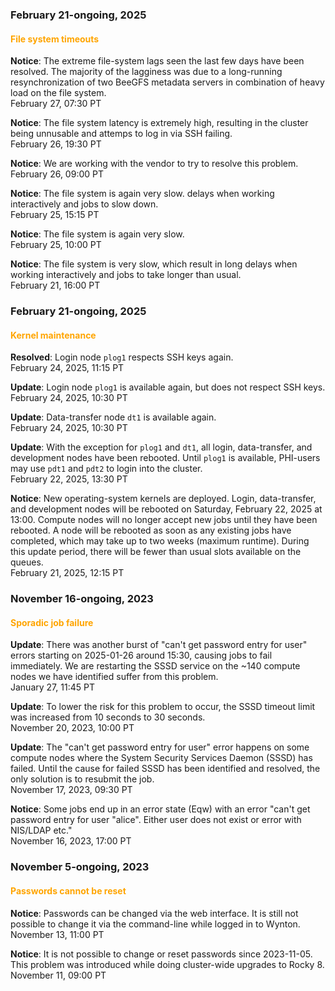 ### February 21-ongoing, 2025

#### <span style="color: orange;">File system timeouts</span>

**Notice**: The extreme file-system lags seen the last few days have
been resolved. The majority of the lagginess was due to a long-running
resynchronization of two BeeGFS metadata servers in combination of
heavy load on the file system.
<br><span class="timestamp">February 27, 07:30 PT</span>

**Notice**: The file system latency is extremely high, resulting in
the cluster being unnusable and attemps to log in via SSH failing.
<br><span class="timestamp">February 26, 19:30 PT</span>

**Notice**: We are working with the vendor to try to resolve this
problem.
<br><span class="timestamp">February 26, 09:00 PT</span>

**Notice**: The file system is again very slow.
delays when working interactively and jobs to slow down.
<br><span class="timestamp">February 25, 15:15 PT</span>

**Notice**: The file system is again very slow.
<br><span class="timestamp">February 25, 10:00 PT</span>

**Notice**: The file system is very slow, which result in long delays
when working interactively and jobs to take longer than usual.
<br><span class="timestamp">February 21, 16:00 PT</span>

<!--
## When BeeGFS was down
start: 2025-01-27T07:30:00
stop: 2025-01-26T19:30:00
length: 12h00m
severity: major-outage
affected: beegfs
reason: beegfs

## When BeeGFS was down
start: 2025-01-26T19:30:00
stop: 2025-01-21T16:00:00
length: ???
severity: high
affected: beegfs
reason: beegfs

## total length on scheduler being down due to BeeGFS: 81h45m
 -->


### February 21-ongoing, 2025

#### <span style="color: orange;">Kernel maintenance</span>

**Resolved**: Login node `plog1` respects SSH keys again.
<br><span class="timestamp">February 24, 2025, 11:15 PT</span>

**Update**: Login node `plog1` is available again, but does not respect
SSH keys.
<br><span class="timestamp">February 24, 2025, 10:30 PT</span>

**Update**: Data-transfer node `dt1` is available again.
<br><span class="timestamp">February 24, 2025, 10:30 PT</span>

**Update**: With the exception for `plog1` and `dt1`, all login,
data-transfer, and development nodes have been rebooted. Until `plog1`
is available, PHI-users may use `pdt1` and `pdt2` to login into the
cluster.
<br><span class="timestamp">February 22, 2025, 13:30 PT</span>

**Notice**: New operating-system kernels are deployed. Login,
data-transfer, and development nodes will be rebooted on Saturday,
February 22, 2025 at 13:00. Compute nodes will no longer accept new
jobs until they have been rebooted. A node will be rebooted as soon as
any existing jobs have completed, which may take up to two weeks
(maximum runtime). During this update period, there will be fewer than
usual slots available on the queues.
<br><span class="timestamp">February 21, 2025, 12:15 PT</span>



### November 16-ongoing, 2023

#### <span style="color: orange;">Sporadic job failure</span>

**Update**: There was another burst of "can't get password entry for
user" errors starting on 2025-01-26 around 15:30, causing jobs to fail
immediately. We are restarting the SSSD service on the ~140 compute
nodes we have identified suffer from this problem.  <br><span
class="timestamp">January 27, 11:45 PT</span>

**Update**: To lower the risk for this problem to occur, the SSSD
timeout limit was increased from 10 seconds to 30 seconds.
<br><span class="timestamp">November 20, 2023, 10:00 PT</span>

**Update**: The "can't get password entry for user" error happens on
some compute nodes where the System Security Services Daemon (SSSD)
has failed.  Until the cause for failed SSSD has been identified and
resolved, the only solution is to resubmit the job.
<br><span class="timestamp">November 17, 2023, 09:30 PT</span>

**Notice**: Some jobs end up in an error state (Eqw) with an error
"can't get password entry for user "alice". Either user does not exist
or error with NIS/LDAP etc."
<br><span class="timestamp">November 16, 2023, 17:00 PT</span>

<!--
start: 2023-11-17T16:00:00
stop: 
length: 
severity: 
affected: jobs
reason: scheduled
 -->



### November 5-ongoing, 2023

#### <span style="color: orange;">Passwords cannot be reset</span>

**Notice**: Passwords can be changed via the web interface. It is
still not possible to change it via the command-line while logged in
to Wynton.
<br><span class="timestamp">November 13, 11:00 PT</span>

**Notice**: It is not possible to change or reset passwords since
2023-11-05. This problem was introduced while doing cluster-wide
upgrades to Rocky 8.
<br><span class="timestamp">November 11, 09:00 PT</span>
